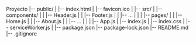 Proyecto
|-- public/
|   |-- index.html
|   |-- favicon.ico
|
|-- src/
|   |-- components/
|   |   |-- Header.js
|   |   |-- Footer.js
|   |   |-- ...
|   |
|   |-- pages/
|   |   |-- Home.js
|   |   |-- About.js
|   |   |-- ...
|   |
|   |-- App.js
|   |-- index.js
|   |-- index.css
|   |-- serviceWorker.js
|
|-- package.json
|-- package-lock.json
|-- README.md
|-- .gitignore

